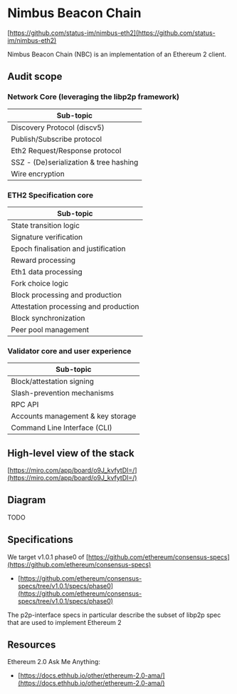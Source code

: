 # Nimbus Beacon Chain

[https://github.com/status-im/nimbus-eth2](https://github.com/status-im/nimbus-eth2)

Nimbus Beacon Chain (NBC) is an implementation of an Ethereum 2 client.

## Audit scope

### Network Core (leveraging the libp2p framework)

| Sub-topic                              |
| -------------------------------------- |
| Discovery Protocol (discv5)            |
| Publish/Subscribe protocol             |
| Eth2 Request/Response protocol         |
| SSZ - (De)serialization & tree hashing |
| Wire encryption                        |

### ETH2 Specification core

| Sub-topic                             |
| ------------------------------------- |
| State transition logic                |
| Signature verification                |
| Epoch finalisation and justification  |
| Reward processing                     |
| Eth1 data processing                  |
| Fork choice logic                     |
| Block processing and production       |
| Attestation processing and production |
| Block synchronization                 |
| Peer pool management                  |

### Validator core and user experience

| Sub-topic                         |
| --------------------------------- |
| Block/attestation signing         |
| Slash-prevention mechanisms       |
| RPC API                           |
| Accounts management & key storage |
| Command Line Interface (CLI)      |

## High-level view of the stack

[https://miro.com/app/board/o9J_kvfytDI=/](https://miro.com/app/board/o9J_kvfytDI=/)

## Diagram

TODO

## Specifications

We target v1.0.1 phase0 of [https://github.com/ethereum/consensus-specs](https://github.com/ethereum/consensus-specs)
- [https://github.com/ethereum/consensus-specs/tree/v1.0.1/specs/phase0](https://github.com/ethereum/consensus-specs/tree/v1.0.1/specs/phase0)

The p2p-interface specs in particular describe the subset of libp2p spec that
are used to implement Ethereum 2

## Resources

Ethereum 2.0 Ask Me Anything:
- [https://docs.ethhub.io/other/ethereum-2.0-ama/](https://docs.ethhub.io/other/ethereum-2.0-ama/)
